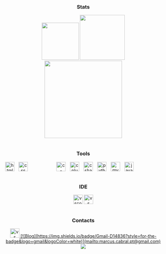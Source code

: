 <div align="center">
  <h3>Stats</h3>
  <div>
    <img height="120em" src="https://github-readme-stats.vercel.app/api?username=marcuscabral21&show_icons=true&hide=prs,issues,contribs&theme=transparent&hide_border=true&hide_title=true&count_private=true&title_color=fdbc0a&text_color=d7d7d7&icon_color=fdbc0a"/>
    <img height="145em" src="https://github-readme-streak-stats.herokuapp.com/?user=marcuscabral21&stroke=ffffff&theme=transparent&ring=facc15&fire=facc15&currStreakNum=ffffff&currStreakLabel=ffffff&sideNums=ffffff&sideLabels=ffffff&dates=ffffff&hide_border=true"/>
    <br /> <!-- Add this line break -->
    <img height="250em" src="https://github-readme-stats.vercel.app/api/top-langs/?username=marcuscabral21&theme=transparent&hide_border=true&hide_title=true&title_color=ffffff&text_color=ffffff"/>
  </div>
</div>

<br />

<div align="center">
  <h3>Tools</h3>
  <div style="display: inline_block">
    <img align="center" alt="c-plain" width="30px" style="padding-right:10px;" src="https://cdn.jsdelivr.net/gh/devicons/devicon/icons/c/c-plain.svg" />
    <img align="center" alt="cplusplus" width="30px" style="padding-right:10px;" src="https://cdn.jsdelivr.net/gh/devicons/devicon/icons/cplusplus/cplusplus-plain.svg" />
    <img align="center" alt="csharp" width="30px" style="padding-right:10px;" src="https://cdn.jsdelivr.net/gh/devicons/devicon/icons/csharp/csharp-plain.svg" />
    <img align="center" alt="python" width="30px" style="padding-right:10px;" src="https://cdn.jsdelivr.net/gh/devicons/devicon/icons/python/python-plain.svg" />
    <img align="center" alt="mysql" width="30px" style="padding-right:10px;" src="https://cdn.jsdelivr.net/gh/devicons/devicon/icons/mysql/mysql-original.svg" />
    <img align="center" alt="javascript" width="30px" style="padding-right:10px;" src="https://cdn.jsdelivr.net/gh/devicons/devicon/icons/javascript/javascript-plain.svg" />
    <img align="left" alt="html" width="30px" style="padding-right:10px;" src="https://cdn.jsdelivr.net/gh/devicons/devicon/icons/html5/html5-plain.svg" />
    <img align="left" alt="css" width="30px" style="padding-right:10px;" src="https://cdn.jsdelivr.net/gh/devicons/devicon/icons/css3/css3-plain.svg" />
  </div>
  <br/>

  <div align="center">
    <h3>IDE</h3>
    <img src='https://img.shields.io/badge/Visual_Studio_Code-0078D4?style=for-the-badge&logo=visual%20studio%20code&logoColor=white' alt='vscode' height='30' />
    <img src='https://img.shields.io/badge/Visual_Studio-5C2D91?style=for-the-badge&logo=visual%20studio&logoColor=white' alt='vs' height='30' />
  </div>

  <br/>

  <div align="center">
    <h3>Contacts</h3>
    <a href="https://www.linkedin.com/in/marcus-cabral-529a61233/" target="_blank"><img src='https://img.shields.io/badge/LinkedIn-0077B5?style=for-the-badge&logo=linkedin&logoColor=white' alt='vs' height='30' />
    [![Blog](https://img.shields.io/badge/Gmail-D14836?style=for-the-badge&logo=gmail&logoColor=white)](mailto:marcus.cabral.pt@gmail.com)
    <a href="https://instagram.com/_marcus.cabral" target="_blank"><img src="https://img.shields.io/badge/-Instagram-%23E4405F?style=for-the-badge&logo=instagram&logoColor=white" target="_blank"></a>
  </div>
</div>
